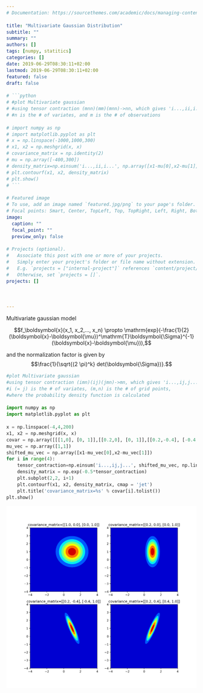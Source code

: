 ```yaml
---
# Documentation: https://sourcethemes.com/academic/docs/managing-content/

title: "Multivariate Gaussian Distribution"
subtitle: ""
summary: ""
authors: []
tags: [numpy, statitics]
categories: []
date: 2019-06-29T08:30:11+02:00
lastmod: 2019-06-29T08:30:11+02:00
featured: false
draft: false

# ```python
# #plot Multivariate gaussian 
# #using tensor contraction (mnn)(mm)(mnn)->nn, which gives 'i...,ii,i...'
# #n is the # of variates, and m is the # of observations

# import numpy as np
# import matplotlib.pyplot as plt
# x = np.linspace(-1000,1000,300)
# x1, x2 = np.meshgrid(x, x)
# covariance_matrix = np.identity(2)
# mu = np.array([-400,300])
# density_matrix=np.einsum('i...,ii,i...', np.array([x1-mu[0],x2-mu[1]]), covariance_matrix, np.array([x1-mu[0],x2-mu[1]]))
# plt.contourf(x1, x2, density_matrix)
# plt.show()
# ```

# Featured image
# To use, add an image named `featured.jpg/png` to your page's folder.
# Focal points: Smart, Center, TopLeft, Top, TopRight, Left, Right, BottomLeft, Bottom, BottomRight.
image:
  caption: ""
  focal_point: ""
  preview_only: false

# Projects (optional).
#   Associate this post with one or more of your projects.
#   Simply enter your project's folder or file name without extension.
#   E.g. `projects = ["internal-project"]` references `content/project/deep-learning/index.md`.
#   Otherwise, set `projects = []`.
projects: []



---
```


Multivariate gaussian model

$$f_\boldsymbol{x}(x_1, x_2,..., x_n) \propto \mathrm{exp}(-\frac{1}{2}(\boldsymbol{x}-\boldsymbol{\mu})^\mathrm{T}\boldsymbol{\Sigma}^{-1}(\boldsymbol{x}-\boldsymbol{\mu})),$$

and the normalization factor is given by $$\frac{1}{\sqrt{(2 \pi)^k} det(\boldsymbol{\Sigma})}.$$


```python
#plot Multivariate gaussian 
#using tensor contraction (imn)(ij)(jmn)->mn, which gives 'i...,ij,j...'
#i (= j) is the # of variates, (m,n) is the # of grid points, 
#where the probability density function is calculated

import numpy as np
import matplotlib.pyplot as plt

x = np.linspace(-4,4,200)
x1, x2 = np.meshgrid(x, x)
covar = np.array([[[1,0], [0, 1]],[[0.2,0], [0, 1]],[[0.2,-0.4], [-0.4, 1]],[[0.2,.4], [.4, 1]]])
mu_vec = np.array([1,1])
shifted_mu_vec = np.array([x1-mu_vec[0],x2-mu_vec[1]])
for i in range(4):
    tensor_contraction=np.einsum('i...,ij,j...', shifted_mu_vec, np.linalg.inv(covar[i]), shifted_mu_vec)
    density_matrix = np.exp(-0.5*tensor_contraction)
    plt.subplot(2,2, i+1)
    plt.contourf(x1, x2, density_matrix, cmap = 'jet')   
    plt.title('covariance_matrix=%s' % covar[i].tolist())
plt.show()


```
![](mvn.png)